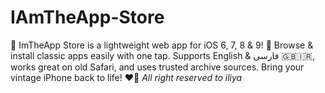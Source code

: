 # IAmTheApp-Store
🚀 ImTheApp Store is a lightweight web app for iOS 6, 7, 8 &amp; 9! 📱 Browse &amp; install classic apps easily with one tap. Supports English &amp; فارسی 🇬🇧🇮🇷, works great on old Safari, and uses trusted archive sources. Bring your vintage iPhone back to life! ❤️📲 *All right reserved to iliya*

